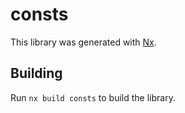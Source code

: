 # consts

This library was generated with [Nx](https://nx.dev).

## Building

Run `nx build consts` to build the library.
